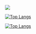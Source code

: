 <picture>
  <source
    srcset="https://github-readme-stats.vercel.app/api?username=MehrabVosough&show_icons=true&theme=dark"
    media="(prefers-color-scheme: dark)"
  />
  <source
    srcset="https://github-readme-stats.vercel.app/api?username=MehrabVosough&show_icons=true"
    media="(prefers-color-scheme: light), (prefers-color-scheme: no-preference)"
  />
  <img src="https://github-readme-stats.vercel.app/api?username=MehrabVosough&show_icons=true" />
</picture>

[![Top Langs](https://github-readme-stats.vercel.app/api/top-langs/?username=MehrabVosough&layout=donut-vertical)](https://github.com/anuraghazra/github-readme-stats)

[![Top Langs](https://github-readme-stats.vercel.app/api/top-langs/?username=MehrabVosough)](https://github.com/anuraghazra/github-readme-stats)
<!---
MehrabVosough/MehrabVosough is a ✨ special ✨ repository because its `README.md` (this file) appears on your GitHub profile.
You can click the Preview link to take a look at your changes.
--->
